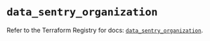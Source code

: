 # `data_sentry_organization`

Refer to the Terraform Registry for docs: [`data_sentry_organization`](https://registry.terraform.io/providers/jianyuan/sentry/0.14.5/docs/data-sources/organization).
